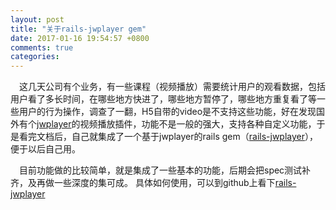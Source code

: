 ```yaml
---
layout: post
title: "关于rails-jwplayer gem"
date: 2017-01-16 19:54:57 +0800
comments: true
categories: 
---
```

&emsp;这几天公司有个业务，有一些课程（视频播放）需要统计用户的观看数据，包括用户看了多长时间，在哪些地方快进了，哪些地方暂停了，哪些地方重复看了等一些用户的行为操作，调查了一翻，H5自带的video是不支持这些功能，好在发现国外有个[jwplayer](https://www.jwplayer.com/)的视频播放插件，功能不是一般的强大，支持各种自定义功能，于是看完文档后，自己就集成了一个基于jwplayer的rails gem（[rails-jwplayer](https://github.com/xuyao91/rails-jwplayer)），便于以后自己用。

&emsp;目前功能做的比较简单，就是集成了一些基本的功能，后期会把spec测试补齐，及再做一些深度的集可成。 
具体如何使用，可以到github上看下[rails-jwplayer](https://github.com/xuyao91/rails-jwplayer/blob/master/README.md)
